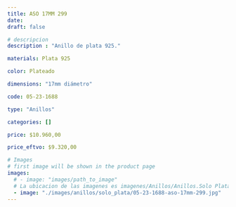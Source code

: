 ```yaml
---
title: ASO 17MM 299
date: 
draft: false

# descripcion
description : "Anillo de plata 925."

materials: Plata 925

color: Plateado

dimensions: "17mm diámetro"

code: 05-23-1688

type: "Anillos"

categories: []

price: $10.960,00

price_eftvo: $9.320,00

# Images
# first image will be shown in the product page
images:
  # - image: "images/path_to_image"
  # La ubicacion de las imagenes es imagenes/Anillos/Anillos.Solo Plata/05-23-1688-aso-17mm-299
  - image: "./images/anillos/solo_plata/05-23-1688-aso-17mm-299.jpg"
---
```

